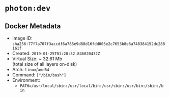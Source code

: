 # `photon:dev`

## Docker Metadata

- Image ID: `sha256:77f7a707f3accdf6a785e9d88d16fdd005e2c7653b8e6a748384152dc288161f`
- Created: `2019-01-25T01:20:32.846820432Z`
- Virtual Size: ~ 32.61 Mb  
  (total size of all layers on-disk)
- Arch: `linux`/`amd64`
- Command: `["/bin/bash"]`
- Environment:
  - `PATH=/usr/local/sbin:/usr/local/bin:/usr/sbin:/usr/bin:/sbin:/bin`
